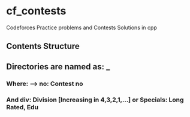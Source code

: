 # cf_contests
Codeforces Practice problems and Contests Solutions in cpp



## Contents Structure
## Directories are named as: <no>_<div> 
### Where:  --> no: Contest no
###         And div: Division  [Increasing in 4,3,2,1,...]  or Specials: Long Rated, Edu